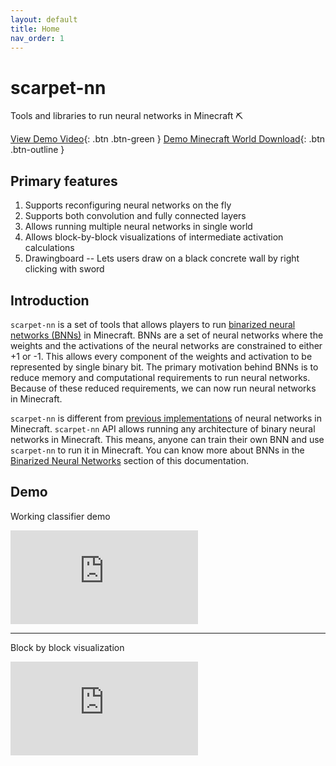 ```yaml
---
layout: default
title: Home
nav_order: 1
---
```


# scarpet-nn
Tools and libraries to run neural networks in Minecraft :pick:

[View Demo Video](#demo){: .btn .btn-green } 
[Demo Minecraft World Download](https://drive.google.com/open?id=13lw4Ct5H-vgh2ajpMc7Xw2NHdzymXeEa){: .btn .btn-outline }

## Primary features
1. Supports reconfiguring neural networks on the fly
2. Supports both convolution and fully connected layers
3. Allows running multiple neural networks in single world
4. Allows block-by-block visualizations of intermediate activation calculations
5. Drawingboard -- Lets users draw on a black concrete wall by right clicking with sword

## Introduction
`scarpet-nn` is a set of tools that allows players to run [binarized neural networks (BNNs)](https://arxiv.org/abs/1602.02830) in Minecraft. BNNs are a set of neural networks where the weights and the activations of the neural networks are constrained to either +1 or -1. This allows every component of the weights and activation to be represented by single binary bit. The primary motivation behind BNNs is to reduce memory and computational requirements to run neural networks. Because of these reduced requirements, we can now run neural networks in Minecraft. 

`scarpet-nn` is different from [previous implementations](https://www.reddit.com/r/Minecraft/comments/ak22ur/neural_network_for_handwritten_digit_recognition/) of neural networks in Minecraft. `scarpet-nn` API allows running any architecture of binary neural networks in Minecraft. This means, anyone can train their own BNN and use `scarpet-nn` to run it in Minecraft. You can know more about BNNs in the [Binarized Neural Networks](binarized-nn.md) section of this documentation.

## Demo 
Working classifier demo

<div class="yt-iframe-container">
<iframe src="https://www.youtube.com/embed/LVmOcAYbYdU" 
frameborder="0" allowfullscreen class="yt-iframe-video"></iframe>
</div>

<hr/>

Block by block visualization
<div class="yt-iframe-container">
<iframe src="https://www.youtube.com/embed/KEcUKpBTk8M" 
frameborder="0" allowfullscreen class="yt-iframe-video"></iframe>
</div>
